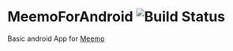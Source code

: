 # MeemoForAndroid ![Build Status](https://travis-ci.org/vabene1111/MeemoForAndroid.svg?branch=master)

Basic android App for [Meemo](https://github.com/nebulade/meemo)
